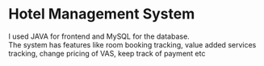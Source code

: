 # Hotel Management System
I used JAVA for frontend and MySQL for the database.\
The system has features like room booking tracking, value added services tracking, change pricing of VAS, keep track of payment etc
